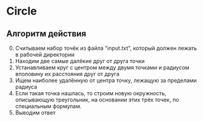 # Circle
## Алгоритм действия
0) Считываем набор точёк из файла "input.txt", который должен лежать в рабочей директории
1) Находим две самые далёкие друг от друга точки
2) Устанавливаем круг с центром между двумя точками и радиусом вполовину их расстояния друг от друга
3) Ищем наиболее удалённую от центра точку, лежащую за пределами радиуса
4) Если такая точка нашлась, то строим новую окружность, описывающую треугольник, на основании этих трёх точек, по специальным формулам.
5) Выводим ответ

